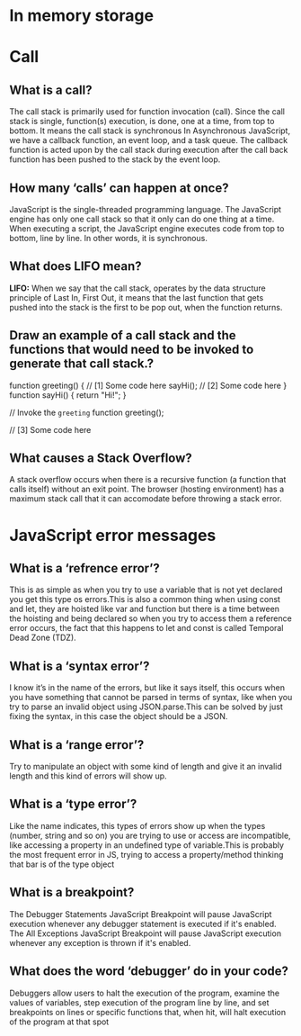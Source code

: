 # In memory storage

# Call 

## What is a call?
The call stack is primarily used for function invocation (call). Since the call stack is single, function(s) execution, is done, one at a time, from top to bottom. It means the call stack is synchronous In Asynchronous JavaScript, we have a callback function, an event loop, and a task queue. The callback function is acted upon by the call stack during execution after the call back function has been pushed to the stack by the event loop.

## How many ‘calls’ can happen at once?

JavaScript is the single-threaded programming language. The JavaScript engine has only one call stack so that it only can do one thing at a time. When executing a script, the JavaScript engine executes code from top to bottom, line by line. In other words, it is synchronous.


## What does LIFO mean?

**LIFO:** When we say that the call stack, operates by the data structure principle of Last In, First Out, it means that the last function that gets pushed into the stack is the first to be pop out, when the function returns.

## Draw an example of a call stack and the functions that would need to be invoked to generate that call stack.?

function greeting() {
   // [1] Some code here
   sayHi();
   // [2] Some code here
}
function sayHi() {
   return "Hi!";
}

// Invoke the `greeting` function
greeting();

// [3] Some code here

## What causes a Stack Overflow?

A stack overflow occurs when there is a recursive function (a function that calls itself) without an exit point. The browser (hosting environment) has a maximum stack call that it can accomodate before throwing a stack error.




# JavaScript error messages


## What is a ‘refrence error’?

This is as simple as when you try to use a variable that is not yet declared you get this type os errors.This is also a common thing when using const and let, they are hoisted like var and function but there is a time between the hoisting and being declared so when you try to access them a reference error occurs, the fact that this happens to let and const is called Temporal Dead Zone (TDZ).

## What is a ‘syntax error’?

I know it’s in the name of the errors, but like it says itself, this occurs when you have something that cannot be parsed in terms of syntax, like when you try to parse an invalid object using JSON.parse.This can be solved by just fixing the syntax, in this case the object should be a JSON.

## What is a ‘range error’?

Try to manipulate an object with some kind of length and give it an invalid length and this kind of errors will show up.

## What is a ‘type error’?

Like the name indicates, this types of errors show up when the types (number, string and so on) you are trying to use or access are incompatible, like accessing a property in an undefined type of variable.This is probably the most frequent error in JS, trying to access a property/method thinking that bar is of the type object

## What is a breakpoint?

The Debugger Statements JavaScript Breakpoint will pause JavaScript execution whenever any debugger statement is executed if it's enabled. The All Exceptions JavaScript Breakpoint will pause JavaScript execution whenever any exception is thrown if it's enabled.

## What does the word ‘debugger’ do in your code?

Debuggers allow users to halt the execution of the program, examine the values of variables, step execution of the program line by line, and set breakpoints on lines or specific functions that, when hit, will halt execution of the program at that spot